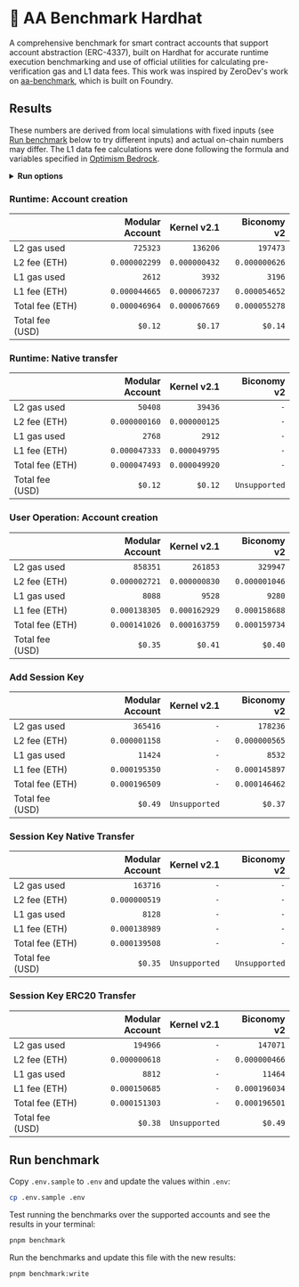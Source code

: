 # 👷 AA Benchmark Hardhat

A comprehensive benchmark for smart contract accounts that support account abstraction (ERC-4337), built on Hardhat for accurate runtime execution benchmarking and use of official utilities for calculating pre-verification gas and L1 data fees. This work was inspired by ZeroDev's work on [aa-benchmark](https://github.com/zerodevapp/aa-benchmark), which is built on Foundry.

## Results

These numbers are derived from local simulations with fixed inputs (see [Run benchmark](#run-benchmark) below to try different inputs) and actual on-chain numbers may differ. The L1 data fee calculations were done following the formula and variables specified in [Optimism Bedrock](https://docs.optimism.io/stack/transactions/fees#bedrock).

<!-- BENCHMARK_RESULTS -->

<details>
<summary><b>Run options</b></summary>

Last run: Fri, 16 Feb 2024 23:35:07 GMT
| Option              |     Value |
| :------------------ | --------: |
| L2 gas price (Gwei) | `0.00317` |
| L1 gas price (Gwei) |      `25` |
| ETH price (USD)     |   `$2500` |

</details>

### Runtime: Account creation

|                 | Modular Account |   Kernel v2.1 |   Biconomy v2 |
| :-------------- | --------------: | ------------: | ------------: |
| L2 gas used     |        `725323` |      `136206` |      `197473` |
| L2 fee (ETH)    |   `0.000002299` | `0.000000432` | `0.000000626` |
| L1 gas used     |          `2612` |        `3932` |        `3196` |
| L1 fee (ETH)    |   `0.000044665` | `0.000067237` | `0.000054652` |
| Total fee (ETH) |   `0.000046964` | `0.000067669` | `0.000055278` |
| Total fee (USD) |         `$0.12` |       `$0.17` |       `$0.14` |

### Runtime: Native transfer

|                 | Modular Account |   Kernel v2.1 |   Biconomy v2 |
| :-------------- | --------------: | ------------: | ------------: |
| L2 gas used     |         `50408` |       `39436` |           `-` |
| L2 fee (ETH)    |   `0.000000160` | `0.000000125` |           `-` |
| L1 gas used     |          `2768` |        `2912` |           `-` |
| L1 fee (ETH)    |   `0.000047333` | `0.000049795` |           `-` |
| Total fee (ETH) |   `0.000047493` | `0.000049920` |           `-` |
| Total fee (USD) |         `$0.12` |       `$0.12` | `Unsupported` |

### User Operation: Account creation

|                 | Modular Account |   Kernel v2.1 |   Biconomy v2 |
| :-------------- | --------------: | ------------: | ------------: |
| L2 gas used     |        `858351` |      `261853` |      `329947` |
| L2 fee (ETH)    |   `0.000002721` | `0.000000830` | `0.000001046` |
| L1 gas used     |          `8088` |        `9528` |        `9280` |
| L1 fee (ETH)    |   `0.000138305` | `0.000162929` | `0.000158688` |
| Total fee (ETH) |   `0.000141026` | `0.000163759` | `0.000159734` |
| Total fee (USD) |         `$0.35` |       `$0.41` |       `$0.40` |

### Add Session Key

|                 | Modular Account |   Kernel v2.1 |   Biconomy v2 |
| :-------------- | --------------: | ------------: | ------------: |
| L2 gas used     |        `365416` |           `-` |      `178236` |
| L2 fee (ETH)    |   `0.000001158` |           `-` | `0.000000565` |
| L1 gas used     |         `11424` |           `-` |        `8532` |
| L1 fee (ETH)    |   `0.000195350` |           `-` | `0.000145897` |
| Total fee (ETH) |   `0.000196509` |           `-` | `0.000146462` |
| Total fee (USD) |         `$0.49` | `Unsupported` |       `$0.37` |

### Session Key Native Transfer

|                 | Modular Account |   Kernel v2.1 |   Biconomy v2 |
| :-------------- | --------------: | ------------: | ------------: |
| L2 gas used     |        `163716` |           `-` |           `-` |
| L2 fee (ETH)    |   `0.000000519` |           `-` |           `-` |
| L1 gas used     |          `8128` |           `-` |           `-` |
| L1 fee (ETH)    |   `0.000138989` |           `-` |           `-` |
| Total fee (ETH) |   `0.000139508` |           `-` |           `-` |
| Total fee (USD) |         `$0.35` | `Unsupported` | `Unsupported` |

### Session Key ERC20 Transfer

|                 | Modular Account |   Kernel v2.1 |   Biconomy v2 |
| :-------------- | --------------: | ------------: | ------------: |
| L2 gas used     |        `194966` |           `-` |      `147071` |
| L2 fee (ETH)    |   `0.000000618` |           `-` | `0.000000466` |
| L1 gas used     |          `8812` |           `-` |       `11464` |
| L1 fee (ETH)    |   `0.000150685` |           `-` | `0.000196034` |
| Total fee (ETH) |   `0.000151303` |           `-` | `0.000196501` |
| Total fee (USD) |         `$0.38` | `Unsupported` |       `$0.49` |

<!-- /BENCHMARK_RESULTS -->

## Run benchmark

Copy `.env.sample` to `.env` and update the values within `.env`:

```bash
cp .env.sample .env
```

Test running the benchmarks over the supported accounts and see the results in your terminal:

```bash
pnpm benchmark
```

Run the benchmarks and update this file with the new results:

```bash
pnpm benchmark:write
```
